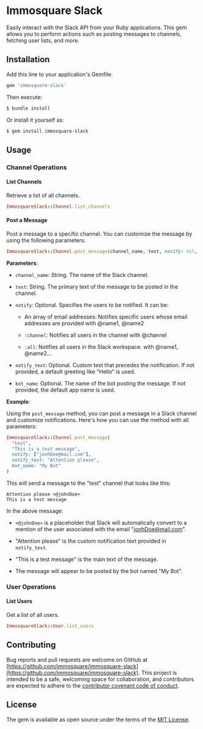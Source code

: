 # Immosquare Slack

Easily interact with the Slack API from your Ruby applications. This gem allows you to perform actions such as posting messages to channels, fetching user lists, and more.

## Installation

Add this line to your application's Gemfile:

```ruby
gem 'immosquare-slack'
```

Then execute:

```bash
$ bundle install
```

Or install it yourself as:

```bash
$ gem install immosquare-slack
```

## Usage

### Channel Operations

#### List Channels

Retrieve a list of all channels.

```ruby
ImmosquareSlack::Channel.list_channels
```

#### Post a Message

Post a message to a specific channel. You can customize the message by using the following parameters:

```ruby
ImmosquareSlack::Channel.post_message(channel_name, text, notify: nil, notify_text: nil, bot_name: nil)
```

**Parameters**:

- `channel_name`: String. The name of the Slack channel.

- `text`: String. The primary text of the message to be posted in the channel.

- `notify`: Optional. Specifies the users to be notified. It can be:

  - An array of email addresses: Notifies specific users whose email addresses are provided with @name1, @name2

  - `:channel`: Notifies all users in the channel with @channel

  - `:all`: Notifies all users in the Slack workspace. with @name1, @name2...

- `notify_text`: Optional. Custom text that precedes the notification. If not provided, a default greeting like "Hello" is used.

- `bot_name`: Optional. The name of the bot posting the message. If not provided, the default app name is used.

**Example**:

Using the `post_message` method, you can post a message in a Slack channel and customize notifications. Here's how you can use the method with all parameters:

```ruby
ImmosquareSlack::Channel.post_message(
  "test",
  "This is a test message",
  notify: ["jonhDoe@mail.com"],
  notify_text: "Attention please",
  bot_name: "My Bot"
)
```

This will send a message to the "test" channel that looks like this:

```
Attention please <@johnDoe>
This is a test message
```

In the above message:
- `<@johnDoe>` is a placeholder that Slack will automatically convert to a mention of the user associated with the email "jonhDoe@mail.com".

- "Attention please" is the custom notification text provided in `notify_text`.

- "This is a test message" is the main text of the message.

- The message will appear to be posted by the bot named "My Bot".




### User Operations

#### List Users

Get a list of all users.

```ruby
ImmosquareSlack::User.list_users
```

## Contributing

Bug reports and pull requests are welcome on GitHub at [https://github.com/immosquare/immosquare-slack](https://github.com/immosquare/immosquare-slack). This project is intended to be a safe, welcoming space for collaboration, and contributors are expected to adhere to the [contributor covenant code of conduct](https://www.contributor-covenant.org/version/2/0/code_of_conduct/).

## License

The gem is available as open source under the terms of the [MIT License](https://opensource.org/licenses/MIT).
